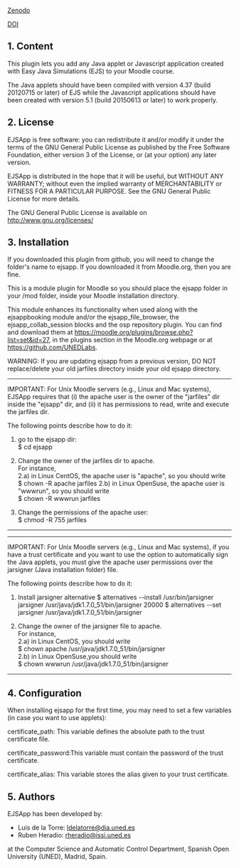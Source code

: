 [Zenodo](https://zenodo.org/badge/latestdoi/18948/UNEDLabs/moodle-mod_ejsapp)

[DOI](10.5281/zenodo.33845)

## 1. Content

This plugin lets you add any Java applet or Javascript application created with Easy Java Simulations (EJS) to your
Moodle course.

The Java applets should have been compiled with version 4.37 (build 20120715 or later) of EJS while the Javascript
applications should have been created with version 5.1 (build 20150613 or later) to work properly.

## 2. License

EJSApp is free software: you can redistribute it and/or modify it under the terms of the GNU General Public License as
published by the Free Software Foundation, either version 3 of the License, or (at your option) any later version.

EJSApp is distributed in the hope that it will be useful, but WITHOUT ANY WARRANTY; without even the implied warranty of
MERCHANTABILITY or FITNESS FOR A PARTICULAR PURPOSE.  See the GNU General Public License for more details.

The GNU General Public License is available on <http://www.gnu.org/licenses/>

## 3. Installation

If you downloaded this plugin from github, you will need to change the folder's name to ejsapp. If you downloaded it
from Moodle.org, then you are fine.

This is a module plugin for Moodle so you should place the ejsapp folder in your /mod folder, inside your Moodle
installation directory.

This module enhances its functionality when used along with the ejsappbooking module and/or the ejsapp_file_browser,
the ejsapp_collab_session blocks and the osp repository plugin. You can find and download them at
https://moodle.org/plugins/browse.php?list=set&id=27, in the plugins section in the Moodle.org webpage or at
https://github.com/UNEDLabs.

 WARNING: If you are updating ejsapp from a previous version, DO NOT replace/delete your old jarfiles directory inside
 your old ejsapp directory.

------------------------------------------------------------------------------------------------
 IMPORTANT: For Unix Moodle servers (e.g., Linux and Mac systems), EJSApp requires that (i) the apache user is the owner
 of the "jarfiles" dir inside the "ejsapp" dir, and (ii) it has permissions to read, write and execute the jarfiles dir.
                                                                                                
 The following points describe how to do it:                                                    
                                                                                                
 1) go to the ejsapp dir:                                                                       
 $ cd ejsapp                                                                                    
                                                                                                
 2) Change the owner of the jarfiles dir to apache.                                             
 For instance,                                                                                  
 2.a) in Linux CentOS, the apache user is "apache", so you should write                         
 $ chown -R apache jarfiles
 2.b) in Linux OpenSuse, the apache user is "wwwrun", so you should write                       
 $ chown -R wwwrun jarfiles
                                                                                                
 3) Change the permissions of the apache user:                                                  
 $ chmod -R 755 jarfiles
------------------------------------------------------------------------------------------------

------------------------------------------------------------------------------------------------
 IMPORTANT: For Unix Moodle servers (e.g., Linux and Mac systems), if you have a trust certificate and you want to use
 the option to automatically sign the Java applets, you must give the apache user permissions over the jarsigner (Java
 installation folder) file.
                                                                                                
 The following points describe how to do it:                                                    
                                                                                                
 1) Install jarsigner alternative
 $ alternatives --install /usr/bin/jarsigner jarsigner /usr/java/jdk1.7.0_51/bin/jarsigner 20000
 $ alternatives --set jarsigner /usr/java/jdk1.7.0_51/bin/jarsigner                                                                                    
                                                                                                
 2) Change the owner of the jarsigner file to apache.                                             
 For instance,                                                                                  
 2.a) in Linux CentOS, you should write                         
 $ chown apache /usr/java/jdk1.7.0_51/bin/jarsigner                                                                     
 2.b) in Linux OpenSuse,you should write                       
 $ chown wwwrun /usr/java/jdk1.7.0_51/bin/jarsigner                                                                                                                                  
------------------------------------------------------------------------------------------------

## 4. Configuration

When installing ejsapp for the first time, you may need to set a few variables (in case you want to use applets):

   certificate_path:	This variable defines the absolute path to the trust certificate file.

   certificate_password:This variable must contain the password of the trust certificate.

   certificate_alias: 	This variable stores the alias given to your trust certificate.

## 5. Authors

EJSApp has been developed by:
 - Luis de la Torre: ldelatorre@dia.uned.es
 - Ruben Heradio: rheradio@issi.uned.es

  at the Computer Science and Automatic Control Department, Spanish Open University (UNED), Madrid, Spain.
